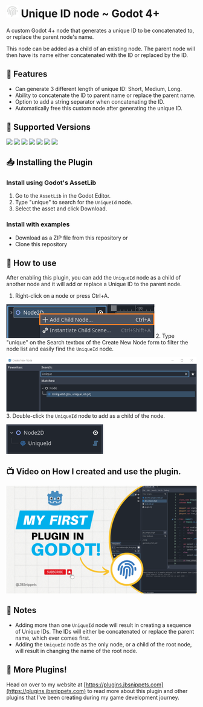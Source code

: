 # <img src="https://raw.githubusercontent.com/JBSnippets/godot4-unique-id/main/jbs_unique_id_128.png" width="32" height="32" /> Unique ID node ~ Godot 4+
A custom Godot 4+ node that generates a unique ID to be concatenated to, or replace the parent node's name.

This node can be added as a child of an existing node. The parent node will then have its name either concatenated with the ID or replaced by the ID.

## 🧬 Features
- Can generate 3 different length of unique ID: Short, Medium, Long.
- Ability to concatenate the ID to parent name or replace the parent name.
- Option to add a string separator when concatenating the ID.
- Automatically free this custom node after generating the unique ID.

## 💽 Supported Versions
<img src="https://img.shields.io/badge/Godot-v4.1.1-%23478cbf?logo=godot-engine&logoColor=cyian&color=blue"> <img src="https://img.shields.io/badge/Godot-v4.1.2-%23478cbf?logo=godot-engine&logoColor=cyian&color=blue"> <img src="https://img.shields.io/badge/Godot-v4.1.3-%23478cbf?logo=godot-engine&logoColor=cyian&color=blue"> <img src="https://img.shields.io/badge/Godot-v4.1.4-%23478cbf?logo=godot-engine&logoColor=cyian&color=blue"> <img src="https://img.shields.io/badge/Godot-v4.2.0-%23478cbf?logo=godot-engine&logoColor=cyian&color=blue"> <img src="https://img.shields.io/badge/Godot-v4.2.1-%23478cbf?logo=godot-engine&logoColor=cyian&color=blue"> <img src="https://img.shields.io/badge/Godot-v4.2.2-%23478cbf?logo=godot-engine&logoColor=cyian&color=blue">

## 📥 Installing the Plugin
### Install using Godot's AssetLib

1. Go to the `AssetLib` in the Godot Editor.
1. Type "unique" to search for the `UniqueId` node.
1. Select the asset and click Download.

### Install with examples

- Download as a ZIP file from this repository or
- Clone this repository

## 🚀 How to use
After enabling this plugin, you can add the `UniqueId` node as a child of another node and it will add or replace a Unique ID to the parent node.

1. Right-click on a node or press Ctrl+A.

![Add Node](https://github.com/JBSnippets/godot4-unique-id/blob/main/assets/add_node0.png)
2. Type "unique" on the Search textbox of the Create New Node form to filter the node list and easily find the `UniqueId` node.

![Add Node](https://github.com/JBSnippets/godot4-unique-id/blob/main/assets/add_node.png)
3. Double-click the `UniqueId` node to add as a child of the node.

![Add Node](https://github.com/JBSnippets/godot4-unique-id/blob/main/assets/add_node2.png)

## 📺 Video on How I created and use the plugin.
[![Watch the video](https://github.com/JBSnippets/godot4-unique-id/blob/main/assets/JBSnippets_YT_Thumbnail_2.png)](https://www.youtube.com/watch?v=Orj3tYSlQsc&t=22s)

## 📝 Notes
- Adding more than one `UniqueId` node will result in creating a sequence of Unique IDs. The IDs will either be concatenated or replace the parent name, which ever comes first.
- Adding the `UniqueId` node as the only node, or a child of the root node, will result in changing the name of the root node.

## 📡 More Plugins!
Head on over to my website at [https://plugins.jbsnippets.com](https://plugins.jbsnippets.com) to read more about this plugin and other plugins that I've been creating during my game development journey.
